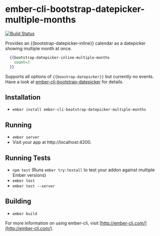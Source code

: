 # ember-cli-bootstrap-datepicker-multiple-months

[![Build Status](https://travis-ci.org/jelhan/ember-cli-bootstrap-datepicker-multiple-months.svg?branch=master)](https://travis-ci.org/jelhan/ember-cli-bootstrap-datepicker-multiple-months)

Provides an {{bootstrap-datepicker-inline}} calendar as a datepicker showing
multiple month at once.

```hbs
  {{bootstrap-datepicker-inline-multiple-months
    count=3
  }}
```

Supports all options of `{{boostrap-datepicker}}` but currently no events.
Have a look at [ember-cli-bootstrap-datepicker](https://github.com/soulim/ember-cli-bootstrap-datepicker)
for details.

## Installation

* `ember install ember-cli-bootstrap-datepicker-multiple-months`

## Running

* `ember server`
* Visit your app at http://localhost:4200.

## Running Tests

* `npm test` (Runs `ember try:testall` to test your addon against multiple Ember versions)
* `ember test`
* `ember test --server`

## Building

* `ember build`

For more information on using ember-cli, visit [http://ember-cli.com/](http://ember-cli.com/).
